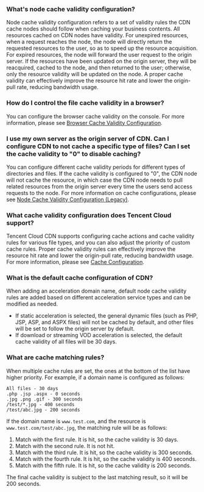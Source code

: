 [](id:q1)
### What's node cache validity configuration?
Node cache validity configuration refers to a set of validity rules the CDN cache nodes should follow when caching your business contents.
All resources cached on CDN nodes have validity. For unexpired resources, when a request reaches the node, the node will directly return the requested resources to the user, so as to speed up the resource acquisition. For expired resources, the node will forward the user request to the origin server. If the resources have been updated on the origin server, they will be reacquired, cached to the node, and then returned to the user; otherwise, only the resource validity will be updated on the node. A proper cache validity can effectively improve the resource hit rate and lower the origin-pull rate, reducing bandwidth usage.


[](id:q2)
### How do I control the file cache validity in a browser?
You can configure the browser cache validity on the console. For more information, please see [Browser Cache Validity Configuration](https://intl.cloud.tencent.com/document/product/228/38932).

[](id:q3)
### I use my own server as the origin server of CDN. Can I configure CDN to not cache a specific type of files? Can I set the cache validity to "0" to disable caching?
You can configure different cache validity periods for different types of directories and files. If the cache validity is configured to "0", the CDN node will not cache the resource, in which case the CDN node needs to pull related resources from the origin server every time the users send access requests to the node. For more information on cache configurations, please see [Node Cache Validity Configuration (Legacy)](https://intl.cloud.tencent.com/document/product/228/35317).

[](id:q4)
### What cache validity configuration does Tencent Cloud support?
Tencent Cloud CDN supports configuring cache actions and cache validity rules for various file types, and you can also adjust the priority of custom cache rules. Proper cache validity rules can effectively improve the resource hit rate and lower the origin-pull rate, reducing bandwidth usage. For more information, please see [Cache Configuration](https://intl.cloud.tencent.com/document/product/228/35316).

[](id:q5)
### What is the default cache configuration of CDN?
When adding an acceleration domain name, default node cache validity rules are added based on different acceleration service types and can be modified as needed.
- If static acceleration is selected, the general dynamic files (such as PHP, JSP, ASP, and ASPX files) will not be cached by default, and other files will be set to follow the origin server by default.
- If download or streaming VOD acceleration is selected, the default cache validity of all files will be 30 days.


[](id:q6)
### What are cache matching rules?
When multiple cache rules are set, the ones at the bottom of the list have higher priority. For example, if a domain name is configured as follows:
```
All files - 30 days
.php .jsp .aspx - 0 seconds
.jpg .png .gif - 300 seconds
/test/*.jpg - 400 seconds
/test/abc.jpg - 200 seconds
```

If the domain name is `www.test.com`, and the resource is `www.test.com/test/abc.jpg`, the matching rule will be as follows:
1. Match with the first rule. It is hit, so the cache validity is 30 days.
2. Match with the second rule. It is not hit.
3. Match with the third rule. It is hit, so the cache validity is 300 seconds.
4. Match with the fourth rule. It is hit, so the cache validity is 400 seconds.
5. Match with the fifth rule. It is hit, so the cache validity is 200 seconds.

The final cache validity is subject to the last matching result, so it will be 200 seconds.

